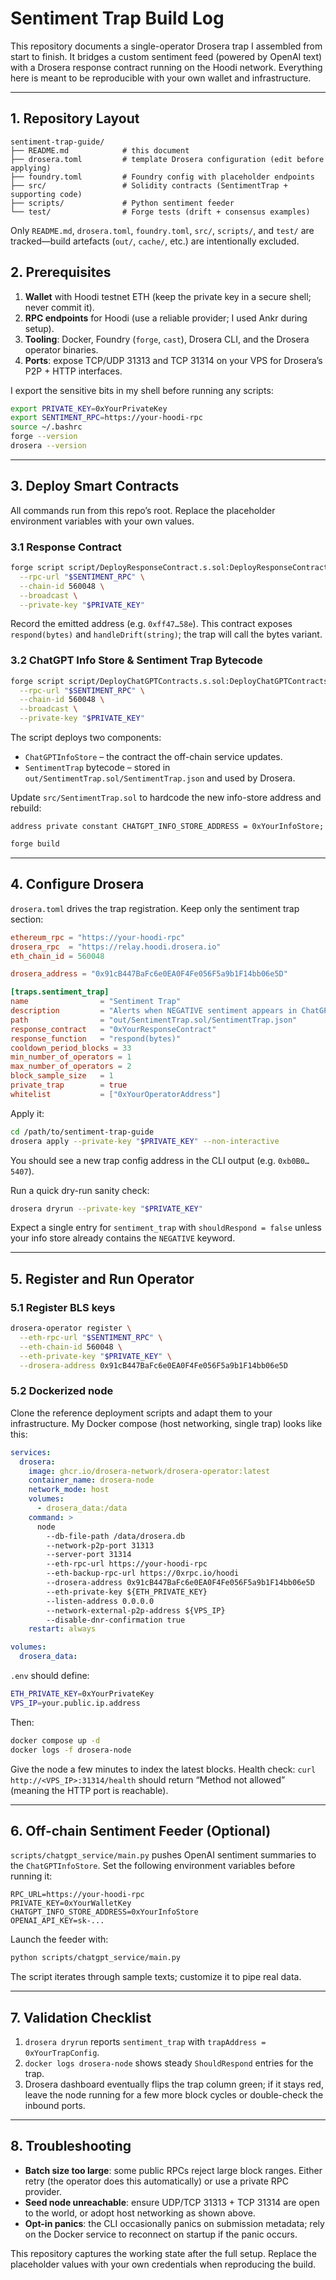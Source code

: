 # Sentiment Trap Build Log

This repository documents a single-operator Drosera trap I assembled from start to finish. It bridges a custom sentiment feed (powered by OpenAI text) with a Drosera response contract running on the Hoodi network. Everything here is meant to be reproducible with your own wallet and infrastructure.

---

## 1. Repository Layout

```
sentiment-trap-guide/
├── README.md            # this document
├── drosera.toml         # template Drosera configuration (edit before applying)
├── foundry.toml         # Foundry config with placeholder endpoints
├── src/                 # Solidity contracts (SentimentTrap + supporting code)
├── scripts/             # Python sentiment feeder
└── test/                # Forge tests (drift + consensus examples)
```

Only `README.md`, `drosera.toml`, `foundry.toml`, `src/`, `scripts/`, and `test/` are tracked—build artefacts (`out/`, `cache/`, etc.) are intentionally excluded.

## 2. Prerequisites

1. **Wallet** with Hoodi testnet ETH (keep the private key in a secure shell; never commit it).
2. **RPC endpoints** for Hoodi (use a reliable provider; I used Ankr during setup).
3. **Tooling**: Docker, Foundry (`forge`, `cast`), Drosera CLI, and the Drosera operator binaries.
4. **Ports**: expose TCP/UDP 31313 and TCP 31314 on your VPS for Drosera’s P2P + HTTP interfaces.

I export the sensitive bits in my shell before running any scripts:

```bash
export PRIVATE_KEY=0xYourPrivateKey
export SENTIMENT_RPC=https://your-hoodi-rpc
source ~/.bashrc
forge --version
drosera --version
```

---

## 3. Deploy Smart Contracts

All commands run from this repo’s root. Replace the placeholder environment variables with your own values.

### 3.1 Response Contract
```bash
forge script script/DeployResponseContract.s.sol:DeployResponseContract \
  --rpc-url "$SENTIMENT_RPC" \
  --chain-id 560048 \
  --broadcast \
  --private-key "$PRIVATE_KEY"
```
Record the emitted address (e.g. `0xff47…58e`). This contract exposes `respond(bytes)` and `handleDrift(string)`; the trap will call the bytes variant.

### 3.2 ChatGPT Info Store & Sentiment Trap Bytecode
```bash
forge script script/DeployChatGPTContracts.s.sol:DeployChatGPTContracts \
  --rpc-url "$SENTIMENT_RPC" \
  --chain-id 560048 \
  --broadcast \
  --private-key "$PRIVATE_KEY"
```
The script deploys two components:

* `ChatGPTInfoStore` – the contract the off-chain service updates.
* `SentimentTrap` bytecode – stored in `out/SentimentTrap.sol/SentimentTrap.json` and used by Drosera.

Update `src/SentimentTrap.sol` to hardcode the new info-store address and rebuild:
```solidity
address private constant CHATGPT_INFO_STORE_ADDRESS = 0xYourInfoStore;
```
```bash
forge build
```

---

## 4. Configure Drosera

`drosera.toml` drives the trap registration. Keep only the sentiment trap section:

```toml
ethereum_rpc = "https://your-hoodi-rpc"
drosera_rpc  = "https://relay.hoodi.drosera.io"
eth_chain_id = 560048

drosera_address = "0x91cB447BaFc6e0EA0F4Fe056F5a9b1F14bb06e5D"

[traps.sentiment_trap]
name                = "Sentiment Trap"
description         = "Alerts when NEGATIVE sentiment appears in ChatGPT feed"
path                = "out/SentimentTrap.sol/SentimentTrap.json"
response_contract   = "0xYourResponseContract"
response_function   = "respond(bytes)"
cooldown_period_blocks = 33
min_number_of_operators = 1
max_number_of_operators = 2
block_sample_size   = 1
private_trap        = true
whitelist           = ["0xYourOperatorAddress"]
```

Apply it:
```bash
cd /path/to/sentiment-trap-guide
drosera apply --private-key "$PRIVATE_KEY" --non-interactive
```
You should see a new trap config address in the CLI output (e.g. `0xb0B0…5407`).

Run a quick dry-run sanity check:
```bash
drosera dryrun --private-key "$PRIVATE_KEY"
```
Expect a single entry for `sentiment_trap` with `shouldRespond = false` unless your info store already contains the `NEGATIVE` keyword.

---

## 5. Register and Run Operator

### 5.1 Register BLS keys
```bash
drosera-operator register \
  --eth-rpc-url "$SENTIMENT_RPC" \
  --eth-chain-id 560048 \
  --eth-private-key "$PRIVATE_KEY" \
  --drosera-address 0x91cB447BaFc6e0EA0F4Fe056F5a9b1F14bb06e5D
```

### 5.2 Dockerized node
Clone the reference deployment scripts and adapt them to your infrastructure. My Docker compose (host networking, single trap) looks like this:

```yaml
services:
  drosera:
    image: ghcr.io/drosera-network/drosera-operator:latest
    container_name: drosera-node
    network_mode: host
    volumes:
      - drosera_data:/data
    command: >
      node
        --db-file-path /data/drosera.db
        --network-p2p-port 31313
        --server-port 31314
        --eth-rpc-url https://your-hoodi-rpc
        --eth-backup-rpc-url https://0xrpc.io/hoodi
        --drosera-address 0x91cB447BaFc6e0EA0F4Fe056F5a9b1F14bb06e5D
        --eth-private-key ${ETH_PRIVATE_KEY}
        --listen-address 0.0.0.0
        --network-external-p2p-address ${VPS_IP}
        --disable-dnr-confirmation true
    restart: always

volumes:
  drosera_data:
```

`.env` should define:
```bash
ETH_PRIVATE_KEY=0xYourPrivateKey
VPS_IP=your.public.ip.address
```

Then:
```bash
docker compose up -d
docker logs -f drosera-node
```

Give the node a few minutes to index the latest blocks. Health check: `curl http://<VPS_IP>:31314/health` should return “Method not allowed” (meaning the HTTP port is reachable).

---

## 6. Off-chain Sentiment Feeder (Optional)

`scripts/chatgpt_service/main.py` pushes OpenAI sentiment summaries to the `ChatGPTInfoStore`. Set the following environment variables before running it:

```
RPC_URL=https://your-hoodi-rpc
PRIVATE_KEY=0xYourWalletKey
CHATGPT_INFO_STORE_ADDRESS=0xYourInfoStore
OPENAI_API_KEY=sk-...
```

Launch the feeder with:
```bash
python scripts/chatgpt_service/main.py
```
The script iterates through sample texts; customize it to pipe real data.

---

## 7. Validation Checklist

1. `drosera dryrun` reports `sentiment_trap` with `trapAddress = 0xYourTrapConfig`.
2. `docker logs drosera-node` shows steady `ShouldRespond` entries for the trap.
3. Drosera dashboard eventually flips the trap column green; if it stays red, leave the node running for a few more block cycles or double-check the inbound ports.

---

## 8. Troubleshooting

* **Batch size too large**: some public RPCs reject large block ranges. Either retry (the operator does this automatically) or use a private RPC provider.
* **Seed node unreachable**: ensure UDP/TCP 31313 + TCP 31314 are open to the world, or adopt host networking as shown above.
* **Opt-in panics**: the CLI occasionally panics on submission metadata; rely on the Docker service to reconnect on startup if the panic occurs.

This repository captures the working state after the full setup. Replace the placeholder values with your own credentials when reproducing the build.
